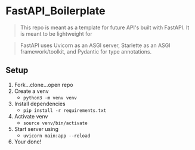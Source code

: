 # FastAPI_Boilerplate
> This repo is meant as a template for future API's built with FastAPI. It is meant to be lightweight for 

> FastAPI uses Uvicorn as an ASGI server, Starlette as an ASGI framework/toolkit, and Pydantic for type annotations. 
## Setup
1. Fork...clone...open repo
1. Create a venv
    - `python3 -m venv venv`
1. Install dependencies
    - `pip install -r requirements.txt`
1. Activate venv
    - `source venv/bin/activate`
1. Start server using
    - `uvicorn main:app --reload`
1. Your done!